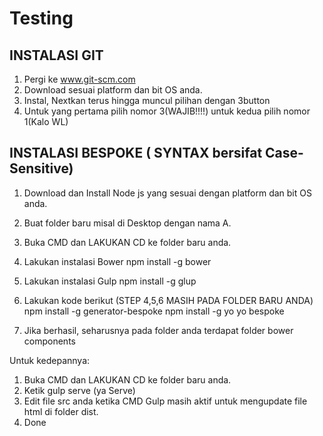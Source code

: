 # Testing




INSTALASI GIT
----------------------------------------------
1. Pergi ke www.git-scm.com
2. Download sesuai platform dan bit OS anda.
3. Instal, Nextkan terus hingga muncul pilihan dengan 3button
4. Untuk yang pertama pilih nomor 3(WAJIB!!!!) untuk kedua pilih nomor 1(Kalo WL)


INSTALASI BESPOKE ( SYNTAX bersifat Case-Sensitive)
----------------------------------------------------
1. Download dan Install Node js yang sesuai dengan platform dan bit OS anda.
2. Buat folder baru misal di Desktop dengan nama A.
3. Buka CMD dan LAKUKAN CD ke folder baru anda.
4. Lakukan instalasi Bower npm install -g bower
5. Lakukan instalasi Gulp npm install -g glup
6. Lakukan kode berikut (STEP 4,5,6 MASIH PADA FOLDER BARU ANDA)
	npm install -g generator-bespoke
	npm install -g yo
	yo bespoke

7. Jika berhasil, seharusnya pada folder anda terdapat folder bower components

Untuk kedepannya:
1. Buka CMD dan LAKUKAN CD ke folder baru anda.
2. Ketik gulp serve (ya Serve)
3. Edit file src anda ketika CMD Gulp masih aktif untuk mengupdate file html di folder dist.
4. Done


